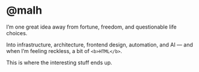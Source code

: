 # @malh

I’m one great idea away from fortune, freedom, and questionable life choices.

Into infrastructure, architecture, frontend design, automation, and AI — and when I’m feeling reckless, a bit of `<b>HTML</b>`.

This is where the interesting stuff ends up.

<!---
malh/malh is a ✨ special ✨ repository because its `README.md` (this file) appears on your GitHub profile.
You can click the Preview link to take a look at your changes.
--->
